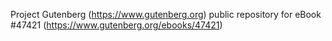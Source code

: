 Project Gutenberg (https://www.gutenberg.org) public repository for eBook #47421 (https://www.gutenberg.org/ebooks/47421)
